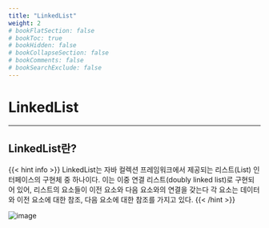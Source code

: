 ```yaml
---
title: "LinkedList"
weight: 2
# bookFlatSection: false
# bookToc: true
# bookHidden: false
# bookCollapseSection: false
# bookComments: false
# bookSearchExclude: false
---
```


# LinkedList
* * *

## **LinkedList란?**
{{< hint info >}}
LinkedList는 자바 컬렉션 프레임워크에서 제공되는 리스트(List) 인터페이스의 구현체 중 하나이다. 이는 이중 연결 리스트(doubly linked list)로 구현되어 있어, 리스트의 요소들이 이전 요소와 다음 요소와의 연결을 갖는다  각 요소는 데이터와 이전 요소에 대한 참조, 다음 요소에 대한 참조를 가지고 있다.
{{< /hint >}} 



![image](/DataStructure/linkedList)
